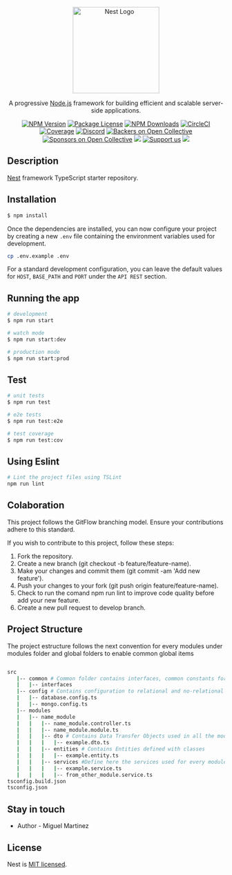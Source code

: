 <p align="center">
  <a href="http://nestjs.com/" target="blank"><img src="https://nestjs.com/img/logo-small.svg" width="200" alt="Nest Logo" /></a>
</p>

[circleci-image]: https://img.shields.io/circleci/build/github/nestjs/nest/master?token=abc123def456
[circleci-url]: https://circleci.com/gh/nestjs/nest

  <p align="center">A progressive <a href="http://nodejs.org" target="_blank">Node.js</a> framework for building efficient and scalable server-side applications.</p>
    <p align="center">
<a href="https://www.npmjs.com/~nestjscore" target="_blank"><img src="https://img.shields.io/npm/v/@nestjs/core.svg" alt="NPM Version" /></a>
<a href="https://www.npmjs.com/~nestjscore" target="_blank"><img src="https://img.shields.io/npm/l/@nestjs/core.svg" alt="Package License" /></a>
<a href="https://www.npmjs.com/~nestjscore" target="_blank"><img src="https://img.shields.io/npm/dm/@nestjs/common.svg" alt="NPM Downloads" /></a>
<a href="https://circleci.com/gh/nestjs/nest" target="_blank"><img src="https://img.shields.io/circleci/build/github/nestjs/nest/master" alt="CircleCI" /></a>
<a href="https://coveralls.io/github/nestjs/nest?branch=master" target="_blank"><img src="https://coveralls.io/repos/github/nestjs/nest/badge.svg?branch=master#9" alt="Coverage" /></a>
<a href="https://discord.gg/G7Qnnhy" target="_blank"><img src="https://img.shields.io/badge/discord-online-brightgreen.svg" alt="Discord"/></a>
<a href="https://opencollective.com/nest#backer" target="_blank"><img src="https://opencollective.com/nest/backers/badge.svg" alt="Backers on Open Collective" /></a>
<a href="https://opencollective.com/nest#sponsor" target="_blank"><img src="https://opencollective.com/nest/sponsors/badge.svg" alt="Sponsors on Open Collective" /></a>
  <a href="https://paypal.me/kamilmysliwiec" target="_blank"><img src="https://img.shields.io/badge/Donate-PayPal-ff3f59.svg"/></a>
    <a href="https://opencollective.com/nest#sponsor"  target="_blank"><img src="https://img.shields.io/badge/Support%20us-Open%20Collective-41B883.svg" alt="Support us"></a>
  <a href="https://twitter.com/nestframework" target="_blank"><img src="https://img.shields.io/twitter/follow/nestframework.svg?style=social&label=Follow"></a>
</p>
  <!--[![Backers on Open Collective](https://opencollective.com/nest/backers/badge.svg)](https://opencollective.com/nest#backer)
  [![Sponsors on Open Collective](https://opencollective.com/nest/sponsors/badge.svg)](https://opencollective.com/nest#sponsor)-->

## Description

[Nest](https://github.com/nestjs/nest) framework TypeScript starter repository.

## Installation

```bash
$ npm install
```

Once the dependencies are installed, you can now configure your project by creating a new `.env` file containing the environment variables used for development.

```bash
cp .env.example .env
```

For a standard development configuration, you can leave the default values for `HOST`, `BASE_PATH` and `PORT` under the `API REST` section.

## Running the app

```bash
# development
$ npm run start

# watch mode
$ npm run start:dev

# production mode
$ npm run start:prod
```

## Test

```bash
# unit tests
$ npm run test

# e2e tests
$ npm run test:e2e

# test coverage
$ npm run test:cov
```

## Using Eslint

```bash
# Lint the project files using TSLint
npm run lint
```

## Colaboration

This project follows the GitFlow branching model. Ensure your contributions adhere to this standard.

If you wish to contribute to this project, follow these steps:

1. Fork the repository.
2. Create a new branch (git checkout -b feature/feature-name).
3. Make your changes and commit them (git commit -am 'Add new feature').
4. Push your changes to your fork (git push origin feature/feature-name).
5. Check to run the comand npm run lint to improve code quality before add your new feature.
6. Create a new pull request to develop branch.

## Project Structure

The project estructure follows the next convention for every modules under
modules folder and global folders to enable common global items

```bash

src
   |-- common # Common folder contains interfaces, common constants for dependencies inyections used on the whole application
   |   |-- interfaces
   |-- config # Contains configuration to relational and no-relational databases
   |   |-- database.config.ts
   |   |-- mongo.config.ts
   |-- modules
   |   |-- name_module
   |   |   |-- name_module.controller.ts
   |   |   |-- name_module.module.ts
   |   |   |-- dto # Contains Data Transfer Objects used in all the module
   |   |   |   |-- example.dto.ts
   |   |   |-- entities # Contains Entities defined with classes
   |   |   |   |-- example.entity.ts
   |   |   |-- services #Define here the services used for every module including services from external modules
   |   |   |   |-- example.service.ts
   |   |   |   |-- from_other_module.service.ts
tsconfig.build.json
tsconfig.json
```

## Stay in touch

- Author - Miguel Martinez

## License

Nest is [MIT licensed](LICENSE).
